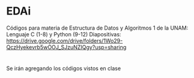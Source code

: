 # EDAi
Códigos para materia de Estructura de Datos y Algoritmos 1 de la UNAM: Lenguaje C (1-8) y Python (9-12)
Diapositivas: https://drive.google.com/drive/folders/1Wo29-QczHyekevrb5wOOJ_SJzuNZIQgy?usp=sharing
#
Se irán agregando los códigos vistos en clase
